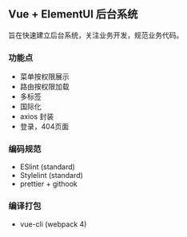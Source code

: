 ## Vue + ElementUI 后台系统

旨在快速建立后台系统，关注业务开发，规范业务代码。

### 功能点

* 菜单按权限展示
* 路由按权限加载
* 多标签
* 国际化
* axios 封装
* 登录，404页面

### 编码规范

* ESlint (standard)
* Stylelint (standard)
* prettier + githook

### 编译打包

* vue-cli (webpack 4)
